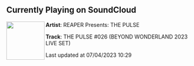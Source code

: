 ## Currently Playing on SoundCloud

[<img align="left" width="100" src="https://i1.sndcdn.com/artworks-abJCp7jZO0o8UQm6-mAB1LQ-t500x500.jpg">](https://soundcloud.com/reaperthepulse/the-pulse-026?in=reapernoises/sets/mixes-live-sets)

**Artist**: REAPER Presents: THE PULSE 

**Track**: THE PULSE #026 (BEYOND WONDERLAND 2023 LIVE SET)

Last updated at 07/04/2023 10:29
